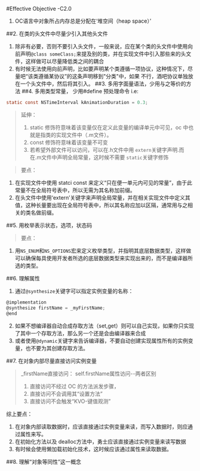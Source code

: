 #Effective Objective -C2.0

1. OC语言中对象所占内存总是分配在‘堆空间（heap space）’

##2. 在类的头文件中尽量少引入其他头文件
1. 除非有必要，否则不要引入头文件，一般来说，应在某个类的头文件中使用向前声明`@class someClass;`来提及别的类，并在实现文件中引入那些来的头文件，这样做可以尽量降低类之间的耦合
2. 有时候无法使用向前声明，比如要声明某个类遵循一项协议，这种情况下，尽量吧“该类遵循某协议”的这条声明移到"分类"中，如果 不行，酒吧协议单独放在一个头文件中，然后将其引入。
##3. 多用字面量语法，少用与之等价的方法
##4. 多用类型常量， 少用#define 预处理命令
i.e:
```objectivec
static const NSTimeInterval kAnimationDuration = 0.3;
```
>延伸：
> 1. static 修饰符意味着该变量仅在定义此变量的编译单元中可见，oc 中也就是指类的实现文件中（.m文件）。
> 2. const 修饰符意味着该变量不可变
> 3. 若希望外部文件可以访问，可以在.h文件中用 `extern`关键字声明.而在.m文件中声明全局常量，这时候不需要 `static`关键字修饰

>要点：
1. 在实现文件中使用 statci const 来定义“只在便一单元内可见的常量”，由于此常量不在全局符号表中，所以无需为其名称加前缀。
2. 在头文件中使用‘extern’关键字来声明全局常量，并在相关实现文件中定义其值，这种长量要出现在全局符号表中，所以其名称应加以区隔，通常用与之相关的类名做前缀。

##5. 用枚举表示状态，选项，状态码
>要点：
1. 用`NS_ENUM`和`NS_OPTIONS`宏来定义枚举类型，并指明其底层数据类型，这样做可以确保每具使用开发者所选的底层数据类型来实现出来的，而不是编译器所选的类型。

##6. 理解属性
1. 通过`@synthesize`关键字可以指定实例变量的名称：
```c
@implementation
@synthesize firstName = _myFirstName;
@end
```
2. 如果不想编译器自动合成存取方法（set,get）则可以自己实现，如果你只实现了其中一个存取方法，那么另一个还是会由编译器来合成
3. 或者使用`@dynamic`关键字来告诉编译器，不要自动创建实现属性所有的实例变量，也不要为其创建存取方法。

##7. 在对象内部尽量直接访问实例变量
> _firstName直接访问： self.firstName属性访问--两者区别
> 1. 直接访问不经过 OC 的方法派发步骤，
> 2. 直接访问不会调用其“设置方法”
> 3. 直接访问不会触发“KVO-键值观测”

综上要点：
1. 在对象内部读取数据时，应该直接通过实例变量来读，而写入数据时，则应通过属性来写。
2. 在初始化方法以及 dealloc方法中，勇士应该直接通过实例变量来读写数据
3. 有时候会使用懒加载初始化技术，这时候应该通过属性来读取数据。

##8. 理解“对象等同性”这一概念
